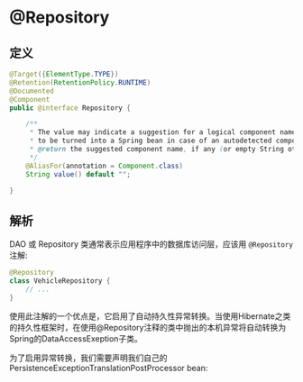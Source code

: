 # @Repository

## 定义

```java
@Target({ElementType.TYPE})
@Retention(RetentionPolicy.RUNTIME)
@Documented
@Component
public @interface Repository {

    /**
     * The value may indicate a suggestion for a logical component name,
     * to be turned into a Spring bean in case of an autodetected component.
     * @return the suggested component name, if any (or empty String otherwise)
     */
    @AliasFor(annotation = Component.class)
    String value() default "";

}
```

## 解析

DAO 或 Repository 类通常表示应用程序中的数据库访问层，应该用 `@Repository` 注解:

```java
@Repository
class VehicleRepository {
    // ...
}
```

使用此注解的一个优点是，它启用了自动持久性异常转换。当使用Hibernate之类的持久性框架时，在使用@Repository注释的类中抛出的本机异常将自动转换为Spring的DataAccessExeption子类。



为了启用异常转换，我们需要声明我们自己的PersistenceExceptionTranslationPostProcessor bean:

